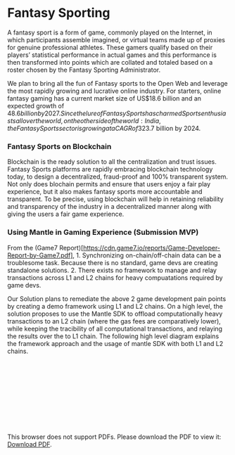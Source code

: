 # Fantasy Sporting
A fantasy sport is a form of game, commonly played on the Internet, in which participants assemble imagined, or virtual teams made up of proxies for genuine professional athletes. These gamers qualify based on their players’ statistical performance in actual games and this performance is then transformed into points which are collated and totaled based on a roster chosen by the Fantasy Sporting Administrator.

We plan to bring all the fun of Fantasy sports to the Open Web and leverage the most rapidly growing and lucrative online industry. For starters, online fantasy gaming has a current market size of US$18.6 billion and an expected growth of $48.6 billion by 2027. Since the lure of Fantasy Sports has charmed Sports enthusiasts all over the world, on the other side of the world: India, the Fantasy Sports sector is growing at a CAGR of 32%, and is slated to reach US$3.7 billion by 2024.

### Fantasy Sports on Blockchain
Blockchain is the ready solution to all the centralization and trust issues. Fantasy Sports platforms are rapidly embracing blockchain technology today, to design a decentralized, fraud-proof and 100% transparent system. Not only does blochain permits and ensure that users enjoy a fair play experience, but it also makes fantasy sports more accountable and transparent.
To be precise, using blockchain will help in retaining reliability and transparency of the industry in a decentralized manner along with giving the users a fair game experience.

### Using Mantle in Gaming Experience (Submission MVP)
From the (Game7 Report)[https://cdn.game7.io/reports/Game-Developer-Report-by-Game7.pdf], 
    1. Synchronizing on-chain/off-chain data can be a troublesome task. Because there is no standard, game devs are creating standalone solutions.
    2. There exists no framework to manage and relay transactions across L1 and L2 chains for heavy compuatations required by game devs. 

Our Solution plans to remediate the above 2 game development pain points by creating a demo framework using L1 and L2 chains. On a high level, the solution proposes to use the Mantle SDK to offload computationally heavy transactions to an L2 chain (where the gas fees are comparatively lower), while keeping the tracibility of all computational transactions, and relaying the results over the to L1 chain. 
The following high level diagram explains the framework approach and the usage of mantle SDK with both L1 and L2 chains. 

<object data="https://drive.google.com/file/d/1zDG664cy-aAiEZ4Q_26ameDeKRoCaJx6/view?usp=share_link" type="application/pdf" width="700px" height="700px">
    <embed src="https://drive.google.com/file/d/1zDG664cy-aAiEZ4Q_26ameDeKRoCaJx6/view?usp=share_link">
        <p>This browser does not support PDFs. Please download the PDF to view it: <a href="http://yoursite.com/the.pdf">Download PDF</a>.</p>
    </embed>
</object>









